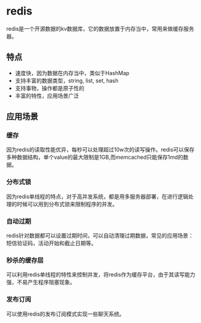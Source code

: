 # redis

redis是一个开源数据的kv数据库，它的数据放置于内存当中，常用来做缓存服务器。

## 特点

- 速度快，因为数据在内存当中，类似于HashMap
- 支持丰富的数据类型，string, list, set, hash
- 支持事物，操作都是原子性的
- 丰富的特性，应用场景广泛

## 应用场景

### 缓存

因为redis的读取性能优异，每秒可以处理超过10w次的读写操作。redis可以保存多种数据结构，单个value的最大限制是1GB,而memcached只能保存1md的数据。

### 分布式锁

因为redis单线程的特点，对于高并发系统，都是用多服务器部署，在进行逻辑处理的时候可以用到分布式锁来限制程序的并发。

### 自动过期

redis针对数据都可以设置过期时间，可以自动清理过期数据，常见的应用场景：短信验证码，活动开始和截止日期等。

### 秒杀的缓存层

可以利用redis单线程的特性来控制并发，将redis作为缓存平台，由于其读写能力强，不易产生程序阻塞现象。

### 发布订阅

可以使用redis的发布订阅模式实现一些聊天系统。
